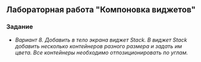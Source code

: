 ## Лабораторная работа "Компоновка виджетов"

### Задание
- *Вариант 8. Добавить в тело экрана виджет Stack. В виджет Stack добавить несколько контейнеров разного размера и задать им цвета. Все контейнеры необходимо отпозиционировать по углам.*
